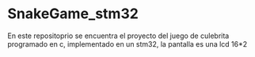 # SnakeGame_stm32
En este repositoprio se encuentra el proyecto del juego de culebrita programado en c, implementado en un stm32, la pantalla es una lcd 16*2

